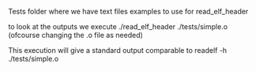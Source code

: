 Tests folder where we have text files examples to use for 
read_elf_header

to look at the outputs we execute 
./read_elf_header ./tests/simple.o 
(ofcourse changing the .o file as needed)

This execution will give a standard output comparable to 
readelf -h ./tests/simple.o

